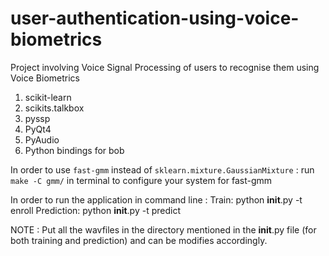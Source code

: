 # user-authentication-using-voice-biometrics
Project involving Voice Signal Processing of users to recognise them using Voice Biometrics

1. scikit-learn
2. scikits.talkbox
3. pyssp
4. PyQt4
5. PyAudio
6. Python bindings for bob
	
In order to use `fast-gmm` instead of `sklearn.mixture.GaussianMixture` :
  run `make -C gmm/` in terminal to configure your system for fast-gmm
  
In order to run the application in command line :
    Train:
          python __init__.py -t enroll
    Prediction:
          python __init__.py -t predict
    
NOTE : Put all the wavfiles in the directory mentioned in the __init__.py file (for both training and prediction) and can be modifies accordingly.

